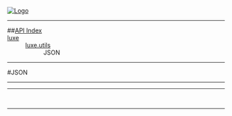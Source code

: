 
[![Logo](../../../images/logo.png)](../../../index.html)

---


##[API Index](../../../api/index.html#luxe.utils)   
[luxe](../)     
&emsp;&emsp;&emsp;[luxe.utils](./)   
&emsp;&emsp;&emsp;&emsp;&emsp;&emsp;JSON

---

#JSON


---




---



&nbsp;
&nbsp;
&nbsp;

---  


&nbsp;   
&nbsp;   